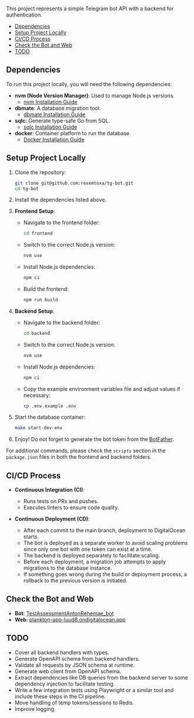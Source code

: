 This project represents a simple Telegram bot API with a backend for authentication.


- [Dependencies](#dependencies)
- [Setup Project Locally](#setup-project-locally)
- [CI/CD Process](#cicd-process)
- [Check the Bot and Web](#check-the-bot-and-web)
- [TODO](#todo)

## Dependencies

To run this project locally, you will need the following dependencies:

- **nvm (Node Version Manager)**: Used to manage Node.js versions.
  - [nvm Installation Guide](https://github.com/nvm-sh/nvm#installing-and-updating)
- **dbmate**: A database migration tool.
  - [dbmate Installation Guide](https://github.com/amacneil/dbmate#installing)
- **sqlc**: Generate type-safe Go from SQL.
  - [sqlc Installation Guide](https://docs.sqlc.dev/en/latest/overview/install.html)
- **docker**: Container platform to run the database.
  - [Docker Installation Guide](https://docs.docker.com/get-docker/)

## Setup Project Locally

1. Clone the repository:
    ```bash
    git clone git@github.com:rexemtoxa/tg-bot.git
    cd tg-bot
    ```

2. Install the dependencies listed above.

3. **Frontend Setup**:
    - Navigate to the frontend folder:
      ```bash
      cd frontend
      ```
    - Switch to the correct Node.js version:
      ```bash
      nvm use
      ```
    - Install Node.js dependencies:
      ```bash
      npm ci
      ```
    - Build the frontend:
      ```bash
      npm run build
      ```

4. **Backend Setup**:
    - Navigate to the backend folder:
      ```bash
      cd backend
      ```
    - Switch to the correct Node.js version:
      ```bash
      nvm use
      ```
    - Install Node.js dependencies:
      ```bash
      npm ci
      ```
    - Copy the example environment variables file and adjust values if necessary:
      ```bash
      cp .env.example .env
      ```

5. Start the database container:
    ```bash
    make start-dev-env
    ```

6. Enjoy! Do not forget to generate the bot token from the [BotFather](https://t.me/BotFather).

For additional commands, please check the `scripts` section in the `package.json` files in both the frontend and backend folders.

## CI/CD Process

- **Continuous Integration (CI)**:
  - Runs tests on PRs and pushes.
  - Executes linters to ensure code quality.

- **Continuous Deployment (CD)**:
  - After each commit to the main branch, deployment to DigitalOcean starts.
  - The bot is deployed as a separate worker to avoid scaling problems since only one bot with one token can exist at a time.
  - The backend is deployed separately to facilitate scaling.
  - Before each deployment, a migration job attempts to apply migrations to the database instance.
  - If something goes wrong during the build or deployment process, a rollback to the previous version is initiated.

## Check the Bot and Web

- **Bot**: [TestAssessmentAntonRehemae_bot](https://t.me/TestAssessmentAntonRehemae_bot)
- **Web**: [plankton-app-luud8.ondigitalocean.app](https://plankton-app-luud8.ondigitalocean.app/)

## TODO

- Cover all backend handlers with types.
- Generate OpenAPI schema from backend handlers.
- Validate all requests by JSON schema at runtime.
- Generate web client from OpenAPI schema.
- Extract dependencies like DB queries from the backend server to some dependency injection to facilitate testing.
- Write a few integration tests using Playwright or a similar tool and include these steps in the CI pipeline.
- Move handling of temp tokens/sessions to Redis.
- Improve logging.